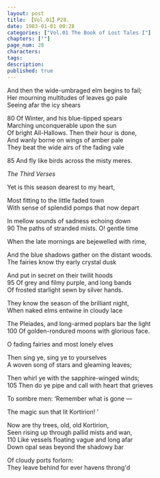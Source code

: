 ```yaml
---
layout: post
title: 【Vol.01】P28.
date: 1983-01-01 00:28
categories: ["Vol.01 The Book of Lost Tales I"]
chapters: [""]
page_num: 28
characters: 
tags: 
description: 
published: true
---
```


<p style="text-indent: 0;">
And then the wide-umbraged elm begins to fail;<BR>Her mourning multitudes of leaves go pale<BR>Seeing afar the icy shears
</p>

80        Of Winter, and his blue-tipped spears<BR>Marching unconquerable upon the sun<BR>Of bright All-Hallows. Then their hour is done,<BR>And wanly borne on wings of amber pale<BR>They beat the wide airs of the fading vale

85        And fly like birds across the misty meres.

<I>The Third Verses</I>

Yet is this season dearest to my heart,

Most fitting to the little faded town<BR>With sense of splendid pomps that now depart

In mellow sounds of sadness echoing down<BR>90     The paths of stranded mists. O! gentle time

When the late mornings are bejewelled with rime,

And the blue shadows gather on the distant woods.<BR>The fairies know thy early crystal dusk

And put in secret on their twilit hoods<BR>95      Of grey and filmy purple, and long bands<BR>Of frosted starlight sewn by silver hands.

They know the season of the brilliant night,<BR>When naked elms entwine in cloudy lace

The Pleiades, and long-armed poplars bar the light<BR>100        Of golden-rondured moons with glorious face.

O fading fairies and most lonely elves

Then sing ye, sing ye to yourselves<BR>A woven song of stars and gleaming leaves;

Then whirl ye with the sapphire-winged winds;<BR>105        Then do ye pipe and call with heart that grieves

To sombre men: ‘Remember what is gone —

The magic sun that lit Kortirion! ’

Now are thy trees, old, old Kortirion,<BR>Seen rising up through pallid mists and wan,<BR>110        Like vessels floating vague and long afar<BR>Down opal seas beyond the shadowy bar

Of cloudy ports forlorn:<BR>They leave behind for ever havens throng'd

